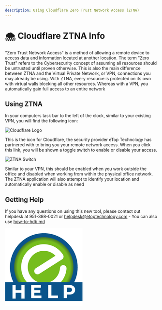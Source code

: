 ```yaml
---
description: Using Cloudflare Zero Trust Network Access (ZTNA)
---
```


# 🌨 Cloudflare ZTNA Info

"Zero Trust Network Access" is a method of allowing a remote device to access data and information located at another location. The term "Zero Trust" refers to the Cybersecurity concept of assuming all resources should be untrusted until proven otherwise. This is also the main difference between ZTNA and the Virtual Private Network, or VPN, connections you may already be using. With ZTNA, every resource is protected on its own with virtual walls blocking all other resources. Whereas with a VPN, you automatically gain full access to an entire network

## Using ZTNA

In your computers task bar to the left of the clock, similar to your existing VPN, you will find the following icon:&#x20;

![Cloudflare Logo](https://cdn.changelog.com/uploads/icons/news\_sources/nG/icon\_small.png)

This is the icon for Cloudflare, the security provider eTop Technology has partnered with to bring you your remote network access. When you click this link, you will be shown a toggle switch to enable or disable your access.&#x20;

![ZTNA Switch](https://etopassetstore.blob.core.windows.net/publicassets/DocPics/tzclFBAKs2.png)

Similar to your VPN, this should be enabled when you work outside the office and disabled when working from within the physical office network. The ZTNA application will also attempt to identify your location and automatically enable or disable as need

## Getting Help

If you have any questions on using this new tool, please contact out helpdesk at 951-398-0021 or [helpdesk@etoptechnology.com](mailto:helpdesk@etoptechnology.com) - You can also use [how-to-hdb.md](../welcome-to-working-with-etop/helpdesk-buttons/how-to-hdb.md "mention")

&#x20;![](<../../../.gitbook/assets/image (2).png>)&#x20;
